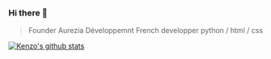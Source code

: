 ### Hi there 👋
> Founder Aurezia Développemnt 
> French developper python / html / css

[![Kenzo's github stats](https://github-readme-stats.vercel.app/api?username=cundyis)](https://github.com/anuraghazra/github-readme-stats)
